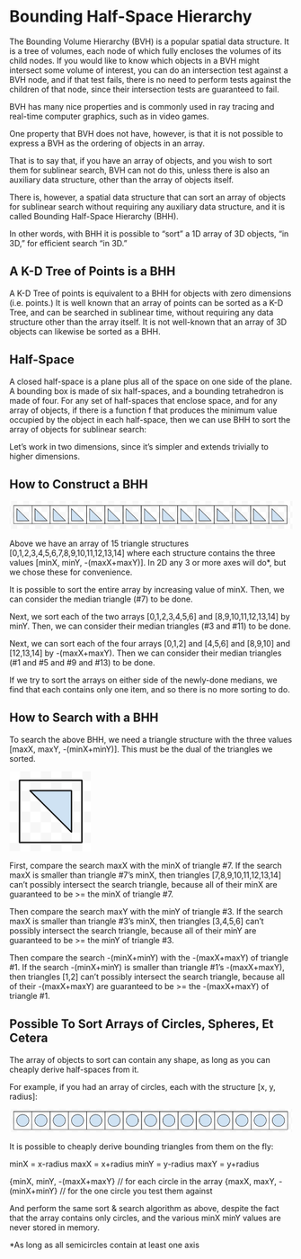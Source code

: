 Bounding Half-Space Hierarchy
=============================

The Bounding Volume Hierarchy (BVH) is a popular spatial data structure. It is a tree of volumes, each node of which fully encloses the volumes of its child nodes. If you would like to know which objects in a BVH might intersect some volume of interest, you can do an intersection test against a BVH node, and if that test fails, there is no need to perform tests against the children of that node, since their intersection tests are guaranteed to fail.

BVH has many nice properties and is commonly used in ray tracing and real-time computer graphics, such as in video games.

One property that BVH does not have, however, is that it is not possible to express a BVH as the ordering of objects in an array.

That is to say that, if you have an array of objects, and you wish to sort them for sublinear search, BVH can not do this, unless there is also an auxiliary data structure, other than the array of objects itself.

There is, however, a spatial data structure that can sort an array of objects for sublinear search without requiring any auxiliary data structure, and it is called Bounding Half-Space Hierarchy (BHH).

In other words, with BHH it is possible to “sort” a 1D array of 3D objects, “in 3D,” for efficient search “in 3D.”

A K-D Tree of Points is a BHH
-----------------------------

A K-D Tree of points is equivalent to a BHH for objects with zero dimensions (i.e. points.) It is well known that an array of points can be sorted as a K-D Tree, and can be searched in sublinear time, without requiring any data structure other than the array itself. It is not well-known that an array of 3D objects can likewise be sorted as a BHH.

Half-Space
----------

A closed half-space is a plane plus all of the space on one side of the plane. A bounding box is made of six half-spaces, and a bounding tetrahedron is made of four. For any set of half-spaces that enclose space, and for any array of objects, if there is a function f that produces the minimum value occupied by the object in each half-space, then we can use BHH to sort the array of objects for sublinear search:

Let’s work in two dimensions, since it’s simpler and extends trivially to higher dimensions. 

How to Construct a BHH
----------------------

![triangles](/triangles.png)

Above we have an array of 15 triangle structures [0,1,2,3,4,5,6,7,8,9,10,11,12,13,14] where each structure contains the three values [minX, minY, -(maxX+maxY)]. In 2D any 3 or more axes will do*, but we chose these for convenience.

It is possible to sort the entire array by increasing value of minX. Then, we can consider the median triangle (#7) to be done. 

Next, we sort each of the two arrays [0,1,2,3,4,5,6] and [8,9,10,11,12,13,14] by minY. Then, we can consider their median triangles (#3 and #11) to be done. 

Next, we can sort each of the four arrays [0,1,2] and [4,5,6] and [8,9,10] and [12,13,14] by -(maxX+maxY). Then we can consider their median triangles (#1 and #5 and #9 and #13) to be done. 

If we try to sort the arrays on either side of the newly-done medians, we find that each contains only one item, and so there is no more sorting to do.

How to Search with a BHH
------------------------

To search the above BHH, we need a triangle structure with the three values [maxX, maxY, -(minX+minY)]. This must be the dual of the triangles we sorted.

![triangles](/triangle.png)

First, compare the search maxX with the minX of triangle #7. If the search maxX is smaller than triangle #7’s minX, then triangles [7,8,9,10,11,12,13,14] can’t possibly intersect the search triangle, because all of their minX are guaranteed to be >= the minX of triangle #7. 

Then compare the search maxY with the minY of triangle #3. If the search maxX is smaller than triangle #3’s minX, then triangles [3,4,5,6] can’t possibly intersect the search triangle, because all of their minY are guaranteed to be >= the minY of triangle #3. 

Then compare the search -(minX+minY) with the -(maxX+maxY) of triangle #1. If the search -(minX+minY) is smaller than triangle #1’s -(maxX+maxY), then triangles [1,2] can’t possibly intersect the search triangle, because all of their -(maxX+maxY) are guaranteed to be >= the -(maxX+maxY) of triangle #1.

Possible To Sort Arrays of Circles, Spheres, Et Cetera
------------------------------------------------------

The array of objects to sort can contain any shape, as long as you can cheaply derive half-spaces from it.

For example, if you had an array of circles, each with the structure [x, y, radius]:

![circles](/circles.png)

It is possible to cheaply derive bounding triangles from them on the fly:

minX = x-radius
maxX = x+radius
minY = y-radius
maxY = y+radius

{minX, minY, -(maxX+maxY} // for each circle in the array
{maxX, maxY, -(minX+minY} // for the one circle you test them against

And perform the same sort & search algorithm as above, despite the fact that the array contains only circles, and the various minX minY values are never stored in memory.



*As long as all semicircles contain at least one axis

